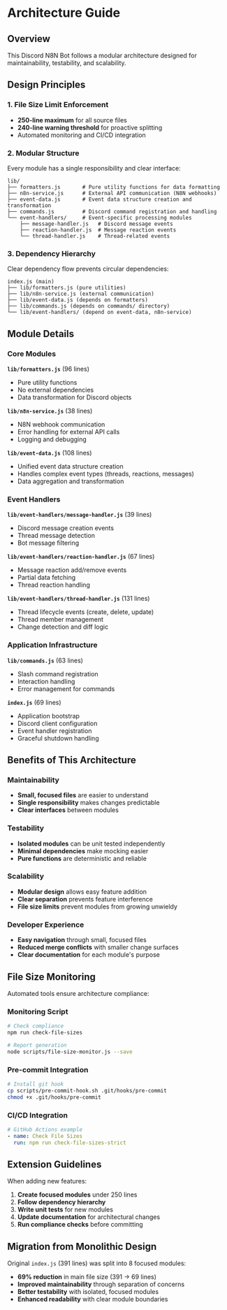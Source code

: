 # Architecture Guide

## Overview
This Discord N8N Bot follows a modular architecture designed for maintainability, testability, and scalability.

## Design Principles

### 1. File Size Limit Enforcement
- **250-line maximum** for all source files
- **240-line warning threshold** for proactive splitting
- Automated monitoring and CI/CD integration

### 2. Modular Structure
Every module has a single responsibility and clear interface:

```
lib/
├── formatters.js       # Pure utility functions for data formatting
├── n8n-service.js      # External API communication (N8N webhooks)
├── event-data.js       # Event data structure creation and transformation
├── commands.js         # Discord command registration and handling
└── event-handlers/     # Event-specific processing modules
    ├── message-handler.js   # Discord message events
    ├── reaction-handler.js  # Message reaction events  
    └── thread-handler.js    # Thread-related events
```

### 3. Dependency Hierarchy
Clear dependency flow prevents circular dependencies:
```
index.js (main)
├── lib/formatters.js (pure utilities)
├── lib/n8n-service.js (external communication)
├── lib/event-data.js (depends on formatters)
├── lib/commands.js (depends on commands/ directory)
└── lib/event-handlers/ (depend on event-data, n8n-service)
```

## Module Details

### Core Modules

**`lib/formatters.js`** (96 lines)
- Pure utility functions
- No external dependencies
- Data transformation for Discord objects

**`lib/n8n-service.js`** (38 lines)  
- N8N webhook communication
- Error handling for external API calls
- Logging and debugging

**`lib/event-data.js`** (108 lines)
- Unified event data structure creation
- Handles complex event types (threads, reactions, messages)
- Data aggregation and transformation

### Event Handlers

**`lib/event-handlers/message-handler.js`** (39 lines)
- Discord message creation events
- Thread message detection
- Bot message filtering

**`lib/event-handlers/reaction-handler.js`** (67 lines)
- Message reaction add/remove events
- Partial data fetching
- Thread reaction handling

**`lib/event-handlers/thread-handler.js`** (131 lines)
- Thread lifecycle events (create, delete, update)
- Thread member management
- Change detection and diff logic

### Application Infrastructure

**`lib/commands.js`** (63 lines)
- Slash command registration
- Interaction handling
- Error management for commands

**`index.js`** (69 lines)
- Application bootstrap
- Discord client configuration
- Event handler registration
- Graceful shutdown handling

## Benefits of This Architecture

### Maintainability
- **Small, focused files** are easier to understand
- **Single responsibility** makes changes predictable
- **Clear interfaces** between modules

### Testability  
- **Isolated modules** can be unit tested independently
- **Minimal dependencies** make mocking easier
- **Pure functions** are deterministic and reliable

### Scalability
- **Modular design** allows easy feature addition
- **Clear separation** prevents feature interference
- **File size limits** prevent modules from growing unwieldy

### Developer Experience
- **Easy navigation** through small, focused files
- **Reduced merge conflicts** with smaller change surfaces
- **Clear documentation** for each module's purpose

## File Size Monitoring

Automated tools ensure architecture compliance:

### Monitoring Script
```bash
# Check compliance
npm run check-file-sizes

# Report generation
node scripts/file-size-monitor.js --save
```

### Pre-commit Integration
```bash
# Install git hook
cp scripts/pre-commit-hook.sh .git/hooks/pre-commit
chmod +x .git/hooks/pre-commit
```

### CI/CD Integration
```yaml
# GitHub Actions example
- name: Check File Sizes
  run: npm run check-file-sizes-strict
```

## Extension Guidelines

When adding new features:

1. **Create focused modules** under 250 lines
2. **Follow dependency hierarchy** 
3. **Write unit tests** for new modules
4. **Update documentation** for architectural changes
5. **Run compliance checks** before committing

## Migration from Monolithic Design

Original `index.js` (391 lines) was split into 8 focused modules:
- **69% reduction** in main file size (391 → 69 lines)
- **Improved maintainability** through separation of concerns
- **Better testability** with isolated, focused modules
- **Enhanced readability** with clear module boundaries
